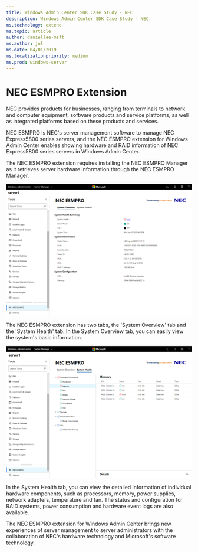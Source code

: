 ```yaml
---
title: Windows Admin Center SDK Case Study - NEC
description: Windows Admin Center SDK Case Study - NEC
ms.technology: extend
ms.topic: article
author: daniellee-msft
ms.author: jol
ms.date: 04/01/2019
ms.localizationpriority: medium
ms.prod: windows-server
---
```

# NEC ESMPRO Extension

NEC provides products for businesses, ranging from terminals to network and computer equipment, software products and service platforms, as well as integrated platforms based on these products and services.

NEC ESMPRO is NEC's server management software to manage NEC Express5800 series servers, and the NEC ESMPRO extension for Windows Admin Center enables showing hardware and RAID information of NEC Express5800 series servers in Windows Admin Center.

The NEC ESMPRO extension requires installing the NEC ESMPRO Manager as it retrieves server hardware information through the NEC ESMPRO Manager.

![NEC Extension](../../media/extend-case-study-nec/nec-1.png)

The NEC ESMPRO extension has two tabs, the 'System Overview' tab and the 'System Health' tab. In the System Overview tab, you can easily view the system's basic information.

![NEC Extension](../../media/extend-case-study-nec/nec-2.png)

In the System Health tab, you can view the detailed information of individual hardware components, such as processors, memory, power supplies, network adapters, temperature and fan. The status and configuration for RAID systems, power consumption and hardware event logs are also available.

The NEC ESMPRO extension for Windows Admin Center brings new experiences of server management to server administrators with the collaboration of NEC's hardware technology and Microsoft's software technology.